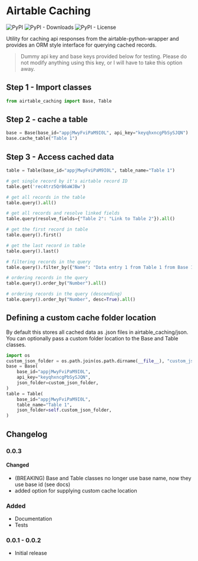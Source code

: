 # Airtable Caching
![PyPI](https://img.shields.io/pypi/v/airtable_caching)
![PyPI - Downloads](https://img.shields.io/pypi/dm/airtable_caching)
![PyPI - License](https://img.shields.io/pypi/l/airtable_caching)

Utility for caching api responses from the airtable-python-wrapper and provides an ORM style interface for querying cached records.

>Dummy api key and base keys provided below for testing. Please do not modify anything using this key, or I will have to take this option away.

## Step 1 - Import classes
```python
from airtable_caching import Base, Table
```

## Step 2 - cache a table
```python
base = Base(base_id="appjMwyFviPaM9I0L", api_key="keyqhxncgPbSySJQN")
base.cache_table("Table 1")
```

## Step 3 - Access cached data
```python
table = Table(base_id="appjMwyFviPaM9I0L", table_name="Table 1")

# get single record by it's airtable record ID
table.get('rec4trz5QrB6aWJBw')

# get all records in the table
table.query().all()

# get all records and resolve linked fields
table.query(resolve_fields={"Table 2": "Link to Table 2"}).all()

# get the first record in table
table.query().first()

# get the last record in table
table.query().last()

# filtering records in the query
table.query().filter_by({"Name": "Data entry 1 from Table 1 from Base 1"}).all()

# ordering records in the query
table.query().order_by("Number").all()

# ordering records in the query (descending)
table.query().order_by("Number", desc=True).all()
```

## Defining a custom cache folder location
By default this stores all cached data as .json files in airtable_caching/json. You can optionally pass a custom folder location to the Base and Table classes.
```python
import os
custom_json_folder = os.path.join(os.path.dirname(__file__), "custom_json")
base = Base(
    base_id="appjMwyFviPaM9I0L",
    api_key="keyqhxncgPbSySJQN",
    json_folder=custom_json_folder,
)
table = Table(
    base_id="appjMwyFviPaM9I0L",
    table_name="Table 1",
    json_folder=self.custom_json_folder,
)
```

## Changelog
### 0.0.3
#### Changed
- (BREAKING) Base and Table classes no longer use base name, now they use base id (see docs)
- added option for supplying custom cache location

### Added
- Documentation
- Tests
    
### 0.0.1 - 0.0.2
- Initial release

